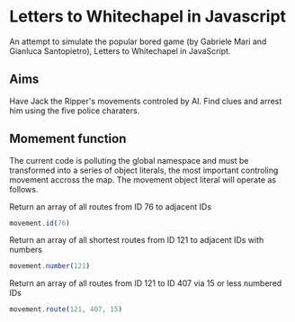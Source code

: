 Letters to Whitechapel in Javascript
====================================

An attempt to simulate the popular bored game (by Gabriele Mari and Gianluca Santopietro), Letters to Whitechapel in JavaScript.

Aims
----

Have Jack the Ripper's movements controled by AI. Find clues and arrest him using the five police charaters.

Momement function
------

The current code is polluting the global namespace and must be transformed into a series of object literals, the most important controling movement accross the map. The movement object literal will operate as follows.

Return an array of all routes from ID 76 to adjacent IDs
```javascript
movement.id(76)
```

Return an array of all shortest routes from ID 121 to adjacent IDs with numbers
```javascript
movement.number(121)
```

Return an array of all routes from ID 121 to ID 407 via 15 or less numbered IDs
```javascript
movement.route(121, 407, 15)
```